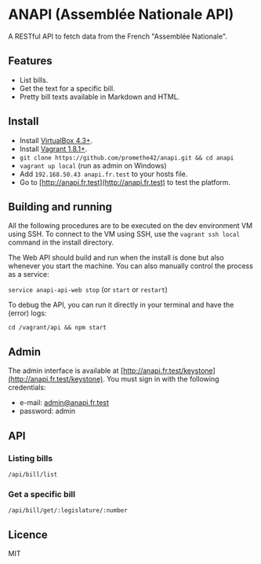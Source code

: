 # ANAPI (Assemblée Nationale API)

A RESTful API to fetch data from the French "Assemblée Nationale".

## Features

* List bills.
* Get the text for a specific bill.
* Pretty bill texts available in Markdown and HTML.

## Install

* Install [VirtualBox 4.3+](https://www.virtualbox.org/wiki/Downloads).
* Install [Vagrant 1.8.1+](https://docs.vagrantup.com/v2/installation/).
* `git clone https://github.com/promethe42/anapi.git && cd anapi`
* `vagrant up local` (run as admin on Windows)
* Add `192.168.50.43 anapi.fr.test` to your hosts file.
* Go to [http://anapi.fr.test](http://anapi.fr.test) to test the platform.

## Building and running

All the following procedures are to be executed on the dev environment VM using SSH. To connect to the VM using SSH, use the `vagrant ssh local` command in the install directory.

The Web API should build and run when the install is done but also whenever you start the machine. You can also manually control the process as a service:

`service anapi-api-web stop` (or `start` or `restart`)

To debug the API, you can run it directly in your terminal and have the (error) logs:

`cd /vagrant/api && npm start`

## Admin

The admin interface is available at [http://anapi.fr.test/keystone](http://anapi.fr.test/keystone). You must sign in with the following credentials:

* e-mail: admin@anapi.fr.test
* password: admin

## API

### Listing bills

`/api/bill/list`

### Get a specific bill

`/api/bill/get/:legislature/:number`

## Licence

MIT
